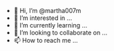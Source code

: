 - 👋 Hi, I’m @martha007m
- 👀 I’m interested in ...
- 🌱 I’m currently learning ...
- 💞️ I’m looking to collaborate on ...
- 📫 How to reach me ...

<!---
martha007m/martha007m is a ✨ special ✨ repository because its `README.md` (this file) appears on your GitHub profile.
You can click the Preview link to take a look at your changes.
--->
